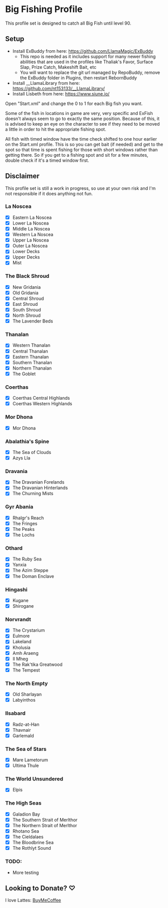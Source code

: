 # Big Fishing Profile

This profile set is designed to catch all Big Fish until level 90.

## Setup

- Install ExBuddy from here: https://github.com/LlamaMagic/ExBuddy
    - This repo is needed as it includes support for many newer fishing abilities that are used in the profiles like Thaliak's Favor, Surface Slap, Prize Catch, Makeshift Bait, etc
    - You will want to replace the git url managed by RepoBuddy, remove the ExBuddy folder in Plugins, then restart RebornBuddy
- Install __LlamaLibrary from here: https://github.com/nt153133/__LlamaLibrary/
- Install Lisbeth from here: https://www.siune.io/

Open "Start.xml" and change the 0 to 1 for each Big fish you want.

Some of the fish in locations in game are very, very specific and ExFish doesn't always seem to go to exactly the same position. Because of this, it is advised to keep an eye on the character to see if they need to be moved a little in order to hit the appropriate fishing spot.

All fish with timed window have the time check shifted to one hour earlier on the Start.xml profile. This is so you can get bait (if needed) and get to the spot so that time is spent fishing for those with short windows rather than getting there. So if you get to a fishing spot and sit for a few minutes, double check if it's a timed window first.

## Disclaimer

This profile set is still a work in progress, so use at your own risk and I'm not responsible if it does anything not fun.

### La Noscea
- [x] Eastern La Noscea
- [x] Lower La Noscea
- [x] Middle La Noscea
- [x] Western La Noscea
- [x] Upper La Noscea
- [x] Outer La Noscea
- [x] Lower Decks
- [x] Upper Decks
- [x] Mist

### The Black Shroud
- [x] New Gridania
- [x] Old Gridania
- [x] Central Shroud
- [x] East Shroud
- [x] South Shroud
- [x] North Shroud
- [x] The Lavender Beds

### Thanalan
- [x] Western Thanalan
- [x] Central Thanalan
- [x] Eastern Thanalan
- [x] Southern Thanalan
- [x] Northern Thanalan
- [x] The Goblet

### Coerthas
- [x] Coerthas Central Highlands
- [x] Coerthas Western Highlands

### Mor Dhona
- [x] Mor Dhona

### Abalathia's Spine
- [x] The Sea of Clouds
- [x] Azys Lla

### Dravania
- [x] The Dravanian Forelands
- [x] The Dravanian Hinterlands
- [x] The Churning Mists

### Gyr Abania
- [x] Rhalgr's Reach
- [x] The Fringes
- [x] The Peaks
- [x] The Lochs

### Othard
- [x] The Ruby Sea
- [x] Yanxia
- [x] The Azim Steppe
- [x] The Doman Enclave

### Hingashi
- [x] Kugane
- [x] Shirogane

### Norvrandt
- [x] The Crystarium
- [x] Eulmore
- [x] Lakeland
- [x] Kholusia
- [x] Amh Araeng
- [x] Il Mheg
- [x] The Rak'tika Greatwood
- [x] The Tempest

### The North Empty
- [x] Old Sharlayan
- [x] Labyinthos

### Ilsabard
- [x] Radz-at-Han
- [x] Thavnair
- [x] Garlemald

### The Sea of Stars
- [x] Mare Lametorum
- [x] Ultima Thule

### The World Unsundered
- [x] Elpis

### The High Seas
- [x] Galadion Bay
- [x] The Southern Strait of Merlthor
- [x] The Northern Strait of Merlthor
- [x] Rhotano Sea
- [x] The Cieldalaes
- [x] The Bloodbrine Sea
- [x] The Rothlyt Sound

### TODO:
- More testing

## Looking to Donate? ♡
I love Lattes: [BuyMeCoffee](https://buymeacoffee.com/miss_aoi)
